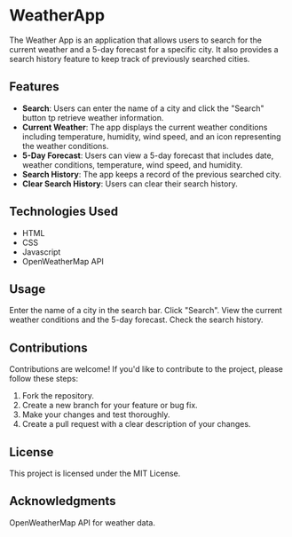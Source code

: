 # WeatherApp

The Weather App is an application that allows users to search for the current weather and a 5-day forecast for a specific city. It also provides a search history feature to keep track of previously searched cities.

## Features

- **Search**: Users can enter the name of a city and click the "Search" button tp retrieve weather information.
- **Current Weather**: The app displays the current weather conditions including temperature, humidity, wind speed, and an icon representing the weather conditions.
- **5-Day Forecast**: Users can view a 5-day forecast that includes date, weather conditions, temperature, wind speed, and humidity.
- **Search History**: The app keeps a record of the previous searched city.
- **Clear Search History**: Users can clear their search history.

## Technologies Used 

- HTML
- CSS
- Javascript
- OpenWeatherMap API

## Usage

Enter the name of a city in the search bar.
Click "Search".
View the current weather conditions and the 5-day forecast.
Check the search history.

## Contributions

Contributions are welcome! If you'd like to contribute to the project, please follow these steps:

1. Fork the repository.
2. Create a new branch for your feature or bug fix.
3. Make your changes and test thoroughly.
4. Create a pull request with a clear description of your changes.

## License

This project is licensed under the MIT License.

## Acknowledgments

OpenWeatherMap API for weather data.